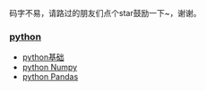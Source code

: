 码字不易，请路过的朋友们点个star鼓励一下~，谢谢。
### [python]()
* [python基础](./python基础)
* [python Numpy]()
* [python Pandas]()


